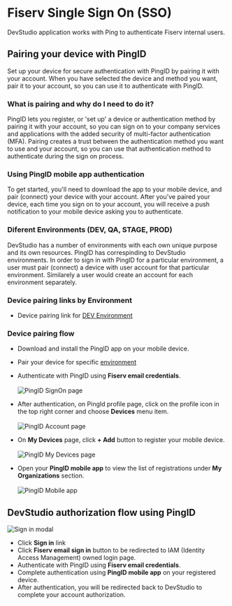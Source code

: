 # Fiserv Single Sign On (SSO)

DevStudio application works with Ping to authenticate Fiserv internal users.

## Pairing your device with PingID

Set up your device for secure authentication with PingID by pairing it with your account. When you have selected the device and method you want, pair it to your account, so you can use it to authenticate with PingID.

### What is pairing and why do I need to do it?

PingID lets you register, or 'set up' a device or authentication method by pairing it with your account, so you can sign on to your company services and applications with the added security of multi-factor authentication (MFA). 
Pairing creates a trust between the authentication method you want to use and your account, so you can use that authentication method to authenticate during the sign on process.

### Using PingID mobile app authentication

To get started, you'll need to download the app to your mobile device, and pair (connect) your device with your account. After you've paired your device, each time you sign on to your account, you will receive a push notification to your mobile device asking you to authenticate.

### Diferent Environments (DEV, QA, STAGE, PROD)

DevStudio has a number of environments with each own unique purpose and its own resources. PingID has correspinding to DevStudio environments. In order to sign in with PingID for a particular environment, a user must pair (connect) a device with user account for that particular environment. Similarely a user would create an account for each environment separately.

### Device pairing links by Environment

- Device pairing link for [DEV Environment](https://desktop.pingone.com/fiservdev)

### Device pairing flow

- Download and install the PingID app on your mobile device.
- Pair your device for specific [environment](https://desktop.pingone.com/fiservdev)
- Authenticate with PingID using **Fiserv email credentials**.<br><br>
![PingID SignOn page](../assets/images/sso/ping-signon.png)

- After authentication, on PingId profile page, click on the profile icon in the top right corner and choose **Devices** menu item.<br><br>
![PingID Account page](../assets/images/sso/ping-profile.png)

- On **My Devices** page, click **+ Add** button to register your mobile device.<br><br>
![PingID My Devices page](../assets/images/sso/ping-add-devices.png)

- Open your **PingID mobile app** to view the list of registrations under **My Organizations** section.<br><br>
![PingID Mobile app](../assets/images/sso/ping-mobile.png)


## DevStudio authorization flow using PingID

![Sign in modal](../assets/images/sso/sso-signin-modal.png)

- Click **Sign in** link
- Click **Fiserv email sign in** button to be redirected to IAM (Identity Access Management) owned login page.
- Authenticate with PingID using **Fiserv email credentials**.
- Complete authentication using **PingID mobile app** on your registered device.<br>
- After authentication, you will be redirected back to DevStudio to complete your account authorization.

